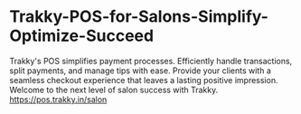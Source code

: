 # Trakky-POS-for-Salons-Simplify-Optimize-Succeed
Trakky's POS simplifies payment processes. Efficiently handle transactions, split payments, and manage tips with ease. Provide your clients with a seamless checkout experience that leaves a lasting positive impression.  Welcome to the next level of salon success with Trakky. https://pos.trakky.in/salon
